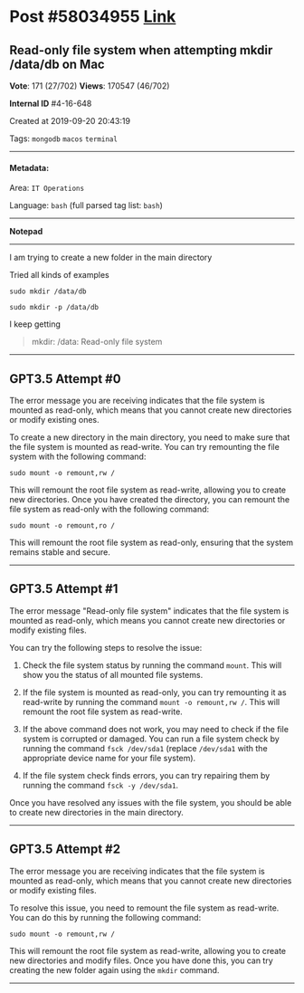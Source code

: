 
# Post \#58034955 [Link](https://stackoverflow.com/questions/58034955/)

## Read-only file system when attempting mkdir /data/db on Mac

**Vote**: 171 (27/702) **Views**: 170547 (46/702) 

**Internal ID** \#4-16-648

Created at 2019-09-20 20:43:19

Tags: `mongodb` `macos` `terminal`

----------

#### Metadata:

Area: `IT Operations`

Language: `bash` (full parsed tag list: `bash`)

----------

**Notepad**


----------

I am trying to create a new folder in the main directory 

Tried all kinds of examples

`sudo mkdir /data/db` 

`sudo mkdir -p /data/db` 

I keep getting 

> mkdir: /data: Read-only file system


----------
        
## GPT3.5 Attempt \#0

The error message you are receiving indicates that the file system is mounted as read-only, which means that you cannot create new directories or modify existing ones. 

To create a new directory in the main directory, you need to make sure that the file system is mounted as read-write. You can try remounting the file system with the following command:

```
sudo mount -o remount,rw /
```

This will remount the root file system as read-write, allowing you to create new directories. Once you have created the directory, you can remount the file system as read-only with the following command:

```
sudo mount -o remount,ro /
```

This will remount the root file system as read-only, ensuring that the system remains stable and secure.

--------

## GPT3.5 Attempt \#1

The error message "Read-only file system" indicates that the file system is mounted as read-only, which means you cannot create new directories or modify existing files. 

You can try the following steps to resolve the issue:

1. Check the file system status by running the command `mount`. This will show you the status of all mounted file systems.

2. If the file system is mounted as read-only, you can try remounting it as read-write by running the command `mount -o remount,rw /`. This will remount the root file system as read-write.

3. If the above command does not work, you may need to check if the file system is corrupted or damaged. You can run a file system check by running the command `fsck /dev/sda1` (replace `/dev/sda1` with the appropriate device name for your file system).

4. If the file system check finds errors, you can try repairing them by running the command `fsck -y /dev/sda1`.

Once you have resolved any issues with the file system, you should be able to create new directories in the main directory.

--------

## GPT3.5 Attempt \#2

The error message you are receiving indicates that the file system is mounted as read-only, which means that you cannot create new directories or modify existing files. 

To resolve this issue, you need to remount the file system as read-write. You can do this by running the following command:

```
sudo mount -o remount,rw /
```

This will remount the root file system as read-write, allowing you to create new directories and modify files. Once you have done this, you can try creating the new folder again using the `mkdir` command.

--------
